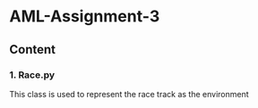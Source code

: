# AML-Assignment-3
## Content
### 1. Race.py
This class is used to represent the race track as the environment
